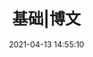 ---
title: 基础|博文
date: 2021-04-13 14:55:10
permalink: /web/
pageComponent:
  name: Catalogue
  data:
    key: 01.基础|博文
    imgUrl: /assets/common/logo.png
    description: JavaScript、ES6、Vue框架等前端技术
sidebar: false
article: false
comment: false
editLink: false
---